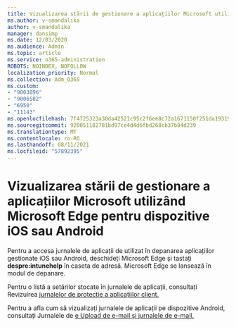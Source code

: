 ```yaml
---
title: Vizualizarea stării de gestionare a aplicațiilor Microsoft utilizând Microsoft Edge pentru dispozitive iOS sau Android
ms.author: v-smandalika
author: v-smandalika
manager: dansimp
ms.date: 12/03/2020
ms.audience: Admin
ms.topic: article
ms.service: o365-administration
ROBOTS: NOINDEX, NOFOLLOW
localization_priority: Normal
ms.collection: Adm_O365
ms.custom:
- "9003896"
- "9006502"
- "6950"
- "11143"
ms.openlocfilehash: 7f4725323a30da42521c95c2f6ee8c72a1671150f251da193199d140f17beb66
ms.sourcegitcommit: 920051182781bd97ce4d4d6fbd268cb37b84d239
ms.translationtype: MT
ms.contentlocale: ro-RO
ms.lasthandoff: 08/11/2021
ms.locfileid: "57892395"
---
```

# <a name="view-the-management-status-of-microsoft-apps-by-using-microsoft-edge-for-ios-or-android-devices"></a>Vizualizarea stării de gestionare a aplicațiilor Microsoft utilizând Microsoft Edge pentru dispozitive iOS sau Android

Pentru a accesa jurnalele de aplicații de utilizat în depanarea aplicațiilor gestionate iOS sau Android, deschideți Microsoft Edge și tastați **despre:intunehelp** în caseta de adresă. Microsoft Edge se lansează în modul de depanare.

Pentru o listă a setărilor stocate în jurnalele de aplicații, consultați Revizuirea [jurnalelor de protecție a aplicațiilor client.](https://docs.microsoft.com/mem/intune/apps/app-protection-policy-settings-log)

Pentru a afla cum să vizualizați jurnalele de aplicații pe dispozitive Android, consultați Jurnalele de [e Upload de e-mail și jurnalele de e-mail.](https://docs.microsoft.com/mem/intune/user-help/send-logs-to-your-it-admin-by-email-android)